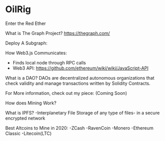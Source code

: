 # OilRig
Enter the Red Ether




What is The Graph Project?
https://thegraph.com/

Deploy A Subgraph:



How Web3.js Communicates:
- Finds local node through RPC calls
- Web3 API: https://github.com/ethereum/wiki/wiki/JavaScript-API

What is a DAO?
DAOs are decentralized autonomous organizations that check validity and manage transactions written by Solidity Contracts.

For More information, check out my piece: (Coming Soon)



How does Mining Work?



What is IPFS?
-Interplanetary File Storage of any type of files- in a secure encrypted network



Best Altcoins to Mine in 2020:
-ZCash
-RavenCoin
-Monero
-Ethereum Classic
-Litecoin(LTC)
